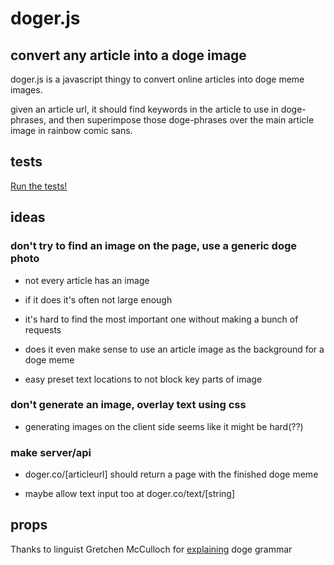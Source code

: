 #	doger.js

##	convert any article into a doge image

doger.js is a javascript thingy to convert online articles into doge meme images.

given an article url, it should find keywords in the article to use in doge-phrases, and then superimpose those doge-phrases over the main article image in rainbow comic sans.

## tests

[Run the tests!](http://amonks.github.io/doger.js)

## ideas

### don't try to find an image on the page, use a generic doge photo

*	not every article has an image

*	if it does it's often not large enough

*	it's hard to find the most important one without making a bunch of requests

*	does it even make sense to use an article image as the background for a doge meme

*	easy preset text locations to not block key parts of image

### don't generate an image, overlay text using css

*	generating images on the client side seems like it might be hard(??)

### make server/api 

*	doger.co/[articleurl] should return a page with the finished doge meme

*	maybe allow text input too at doger.co/text/[string]

## props

Thanks to linguist Gretchen McCulloch for [explaining](http://the-toast.net/2014/02/06/linguist-explains-grammar-doge-wow/) doge grammar